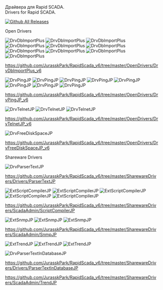 Драйвера для Rapid SCADA.     
Drivers  for Rapid SCADA.

[![Github All Releases](https://img.shields.io/github/downloads/JurasskPark/RapidScada_v6/total.svg)]()

Open Drivers

![DrvDbImportPlus](https://img.shields.io/github/downloads/JurasskPark/RapidScada_v6/DrvDbImportPlus_v6.3.0.2/total)
![DrvDbImportPlus](https://img.shields.io/github/downloads/JurasskPark/RapidScada_v6/DrvDbImportPlus_v6.3.0.1/total)
![DrvDbImportPlus](https://img.shields.io/github/downloads/JurasskPark/RapidScada_v6/DrvDbImportPlus_v6.3.0.0/total)
![DrvDbImportPlus](https://img.shields.io/github/downloads/JurasskPark/RapidScada_v6/DrvDbImportPlus_v6.0.0.6/total)
![DrvDbImportPlus](https://img.shields.io/github/downloads/JurasskPark/RapidScada_v6/DrvDbImportPlus_v6.0.0.5/total)
![DrvDbImportPlus](https://img.shields.io/github/downloads/JurasskPark/RapidScada_v6/DrvDbImportPlus_v6.0.0.4/total)
![DrvDbImportPlus](https://img.shields.io/github/downloads/JurasskPark/RapidScada_v6/DrvDbImportPlus_v6.0.0.3/total)
![DrvDbImportPlus](https://img.shields.io/github/downloads/JurasskPark/RapidScada_v6/DrvDbImportPlus_v6.0.0.2/total)
![DrvDbImportPlus](https://img.shields.io/github/downloads/JurasskPark/RapidScada_v6/DrvDbImportPlus_v6.0.0.1/total)
![DrvDbImportPlus](https://img.shields.io/github/downloads/JurasskPark/RapidScada_v6/DrvDbImportPlus_v6.0.0.0/total)

https://github.com/JurasskPark/RapidScada_v6/tree/master/OpenDrivers/DrvDbImportPlus_v6

![DrvPingJP](https://img.shields.io/github/downloads/JurasskPark/RapidScada_v6/DrvPingJP_v6.3.0.0/total)
![DrvPingJP](https://img.shields.io/github/downloads/JurasskPark/RapidScada_v6/DrvPingJP_v6.1.0.3/total)
![DrvPingJP](https://img.shields.io/github/downloads/JurasskPark/RapidScada_v6/DrvPingJP_v6.1.0.2/total)
![DrvPingJP](https://img.shields.io/github/downloads/JurasskPark/RapidScada_v6/DrvPingJP_v6.1.0.1/total)
![DrvPingJP](https://img.shields.io/github/downloads/JurasskPark/RapidScada_v6/DrvPingJP_v6.1.0.0/total)
![DrvPingJP](https://img.shields.io/github/downloads/JurasskPark/RapidScada_v6/DrvPingJP_v6.0.0.2/total)
![DrvPingJP](https://img.shields.io/github/downloads/JurasskPark/RapidScada_v6/DrvPingJP_v6.0.0.1/total)
![DrvPingJP](https://img.shields.io/github/downloads/JurasskPark/RapidScada_v6/DrvPingJP_v6.0.0.0/total)

https://github.com/JurasskPark/RapidScada_v6/tree/master/OpenDrivers/DrvPingJP_v6

![DrvTelnetJP](https://img.shields.io/github/downloads/JurasskPark/RapidScada_v6/DrvTelnetJP_v6.3.0.0/total)
![DrvTelnetJP](https://img.shields.io/github/downloads/JurasskPark/RapidScada_v6/DrvTelnetJP_v6.0.0.1/total)
![DrvTelnetJP](https://img.shields.io/github/downloads/JurasskPark/RapidScada_v6/DrvTelnetJP_v6.0.0.0/total)

https://github.com/JurasskPark/RapidScada_v6/tree/master/OpenDrivers/DrvTelnetJP_v6

![DrvFreeDiskSpaceJP](https://img.shields.io/github/downloads/JurasskPark/RapidScada_v6/DrvFreeDiskSpaceJP_v6.4.0.4/total)

https://github.com/JurasskPark/RapidScada_v6/tree/master/OpenDrivers/DrvFreeDiskSpaceJP_v6

Shareware Drivers

![DrvParserTextJP](https://img.shields.io/github/downloads/JurasskPark/RapidScada_v6/DrvParserTextJP_v6.4.0.4/total)

https://github.com/JurasskPark/RapidScada_v6/tree/master/SharewareDrivers/Drivers/ParserTextJP

![ExtScriptCompilerJP](https://img.shields.io/github/downloads/JurasskPark/RapidScada_v6/ExtScriptCompilerJP_v6.3.0.4/total)
![ExtScriptCompilerJP](https://img.shields.io/github/downloads/JurasskPark/RapidScada_v6/ExtScriptCompilerJP_v6.3.0.3/total)
![ExtScriptCompilerJP](https://img.shields.io/github/downloads/JurasskPark/RapidScada_v6/ExtScriptCompilerJP_v6.3.0.0/total)
![ExtScriptCompilerJP](https://img.shields.io/github/downloads/JurasskPark/RapidScada_v6/ExtScriptCompilerJP_v6.1.1.7/total)
![ExtScriptCompilerJP](https://img.shields.io/github/downloads/JurasskPark/RapidScada_v6/ExtScriptCompilerJP_v6.1.1.6/total)

https://github.com/JurasskPark/RapidScada_v6/tree/master/SharewareDrivers/ScadaAdmin/ScriptCompilerJP

![ExtSnmpJP](https://img.shields.io/github/downloads/JurasskPark/RapidScada_v6/ExtSnmpJP_v6.1.1.6/total)
![ExtSnmpJP](https://img.shields.io/github/downloads/JurasskPark/RapidScada_v6/ExtSnmpJP_v6.1.1.5/total)
![ExtSnmpJP](https://img.shields.io/github/downloads/JurasskPark/RapidScada_v6/ExtSnmpJP_v6.1.1.4/total)

https://github.com/JurasskPark/RapidScada_v6/tree/master/SharewareDrivers/ScadaAdmin/SnmpJP

![ExtTrendJP](https://img.shields.io/github/downloads/JurasskPark/RapidScada_v6/ExtTrendJP_v6.3.0.2/total)
![ExtTrendJP](https://img.shields.io/github/downloads/JurasskPark/RapidScada_v6/ExtTrendJP_v6.3.0.1/total)
![ExtTrendJP](https://img.shields.io/github/downloads/JurasskPark/RapidScada_v6/ExtTrendJP_v6.1.1.3/total)

![DrvParserTextInDatabaseJP](https://img.shields.io/github/downloads/JurasskPark/RapidScada_v6/DrvParserTextInDatabaseJP_v6.4.0.5/total)

https://github.com/JurasskPark/RapidScada_v6/tree/master/SharewareDrivers/Drivers/ParserTextInDatabaseJP

https://github.com/JurasskPark/RapidScada_v6/tree/master/SharewareDrivers/ScadaAdmin/TrendJP